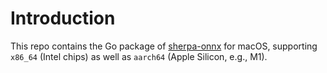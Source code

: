 # Introduction

This repo contains the Go package of [sherpa-onnx][sherpa-onnx] for macOS,
supporting ``x86_64`` (Intel chips) as well as ``aarch64`` (Apple Silicon, e.g., M1).

[sherpa-onnx]: https://github.com/k2-fsa/sherpa-onnx

